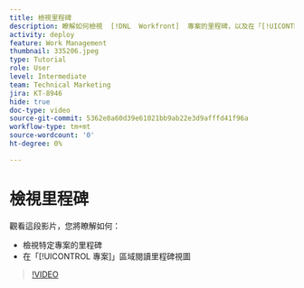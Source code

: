 ```yaml
---
title: 檢視里程碑
description: 瞭解如何檢視  [!DNL  Workfront]  專案的里程碑，以及在「[!UICONTROL 專案]」區域使用里程碑視圖。
activity: deploy
feature: Work Management
thumbnail: 335206.jpeg
type: Tutorial
role: User
level: Intermediate
team: Technical Marketing
jira: KT-8946
hide: true
doc-type: video
source-git-commit: 5362e8a60d39e61021bb9ab22e3d9afffd41f96a
workflow-type: tm+mt
source-wordcount: '0'
ht-degree: 0%

---
```


# 檢視里程碑

觀看這段影片，您將瞭解如何：

* 檢視特定專案的里程碑
* 在「[!UICONTROL 專案]」區域閱讀里程碑視圖

>[!VIDEO](https://video.tv.adobe.com/v/335206/?quality=12&learn=on)
